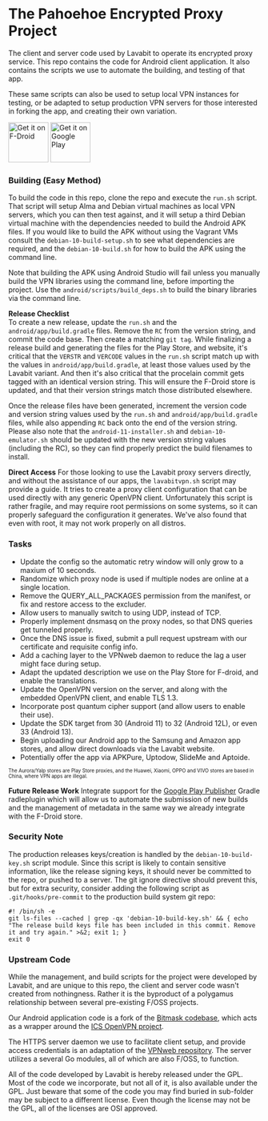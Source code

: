 # The Pahoehoe Encrypted Proxy Project
The client and server code used by Lavabit to operate its encrypted proxy service. This repo contains the code for Android client application. It also contains the scripts we use to automate the building, and testing of that app.

These same scripts can also be used to setup local VPN instances for testing, or be adapted to setup production VPN servers for those interested in forking the app, and creating their own variation.

[<img src="https://fdroid.gitlab.io/artwork/badge/get-it-on.png"
     alt="Get it on F-Droid"
     height="80">](https://f-droid.org/packages/com.lavabit.pahoehoe/)
[<img src="https://play.google.com/intl/en_us/badges/images/generic/en-play-badge.png"
     alt="Get it on Google Play"
     height="80">](https://play.google.com/store/apps/details?id=com.lavabit.pahoehoe)

### Building (Easy Method)
To build the code in this repo, clone the repo and execute the `run.sh` script. That script will setup Alma and Debian virtual machines as local VPN servers, which you can then test against, and it will setup a third Debian virtual machine with the dependencies needed to build the Android APK files. If you would like to build the APK without using the Vagrant VMs consult the `debian-10-build-setup.sh` to see what dependencies are required, and the `debian-10-build.sh` for how to build the APK using the command line.

Note that building the APK using Android Studio will fail unless you manually build the VPN libraries using the command line, before importing the project. Use the `android/scripts/build_deps.sh` to build the binary libraries via the command line.

**Release Checklist**   
To create a new release, update the `run.sh` and the `android/app/build.gradle` files. Remove the `RC` from the version string, and commit the code base. Then create a matching `git tag`. While finalizing a release build and generating the files for the Play Store, and website, it's critical that the `VERSTR` and `VERCODE` values in the `run.sh` script match up with the values in `android/app/build.gradle`, at least those values used by the Lavabit variant. And then it's also critical that the procelain commit gets tagged with an identical version string. This will ensure the F-Droid store is updated, and that their version strings match those distributed elsewhere.

Once the release files have been generated, increment the version code and version string values used by the `run.sh` and `android/app/build.gradle` files, while also appending `RC` back onto the end of the version string. Please also note that the `android-11-installer.sh` and `debian-10-emulator.sh` should be updated with the new version string values (including the RC), so they can find properly predict the build filenames to install.

**Direct Access**
For those looking to use the Lavabit proxy servers directly, and without the assistance of our apps, the `lavabitvpn.sh` script may provide a guide. It tries to create a proxy client configuration that can be used directly with any generic OpenVPN client. Unfortunately this script is rather fragile, and may require root permissions on some systems, so it can properly safeguard the configuration it generates. We've also found that even with root, it may not work properly on all distros.

### Tasks
  
- Update the config so the automatic retry window will only grow to a maxium of 10 seconds.
- Randomize which proxy node is used if multiple  nodes are online at a single location.
- Remove the QUERY_ALL_PACKAGES permission from the manifest, or fix and restore access to the excluder.
- Allow users to manually switch to using UDP, instead of TCP.
- Properly implement dnsmasq on the proxy nodes, so that DNS queries get tunneled properly.
- Once the DNS issue is fixed, submit a pull request upstream with our certificate and requisite config info.
- Add a caching layer to the VPNweb daemon to reduce the lag a user might face during setup.
- Adapt the updated description we use on the Play Store for F-droid, and enable the translations.
- Update the OpenVPN version on the server, and along with the embedded OpenVPN client, and enable TLS 1.3.
- Incorporate post quantum cipher support (and allow users to enable their use).
- Update the SDK target from 30 (Android 11) to 32 (Android 12L), or even 33 (Android 13).
- Begin uploading our Android app to the Samsung and Amazon app stores, and allow direct downloads via the Lavabit website.
- Potentially offer the app via APKPure, Uptodow, SlideMe and Aptoide.
  
<sub><sub>The Aurora/Yalp stores are Play Store proxies, and the Huawei, Xiaomi, OPPO and VIVO stores are based in China, where VPN apps are illegal.</sub></sub>
  
**Future Release Work**
Integrate support for the [Google Play Publisher](https://github.com/Triple-T/gradle-play-publisher/blob/master/README.md#managing-play-store-metadata) Gradle radleplugin which will allow us to automate the submission of new builds and the management of metadata in the same way we already integrate with the F-Droid store.

### Security Note
The production releases keys/creation is handled by the `debian-10-build-key.sh` script module. Since this script is likely to contain sensitive information, like the release signing keys, it should never be committed to the repo, or pushed to a server. The git ignore directive should prevent this, but for extra security, consider adding the following script as `.git/hooks/pre-commit` to the production build system git repo:

```
#! /bin/sh -e
git ls-files --cached | grep -qx 'debian-10-build-key.sh' && { echo "The release build keys file has been included in this commit. Remove it and try again." >&2; exit 1; }
exit 0
```

### Upstream Code
While the management, and build scripts for the project were developed by Lavabit, and are unique to this repo, the client and server code wasn't created from nothingness. Rather it is the byproduct of a polygamus relationship between several pre-existing F/OSS projects.

Our Android application code is a fork of the [Bitmask codebase](https://0xacab.org/leap/bitmask_android), which acts as a wrapper around the [ICS OpenVPN project](https://github.com/schwabe/ics-openvpn).

The HTTPS server daemon we use to facilitate client setup, and provide access credentials is an adaptation of the [VPNweb repository](https://0xacab.org/leap/vpnweb/). The server utilizes a several Go modules, all of which are also F/OSS, to function.

All of the code developed by Lavabit is hereby released under the GPL. Most of the code we incorporate, but not all of it, is also available under the GPL. Just beware that some of the code you may find buried in sub-folder may be subject to a different license. Even though the license may not be the GPL, all of the licenses are OSI approved.
